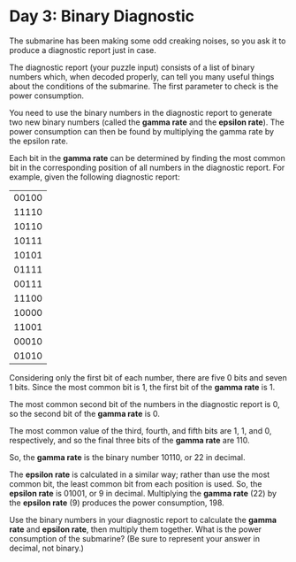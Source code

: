 # Day 3: Binary Diagnostic

The submarine has been making some odd creaking noises, so you ask it to produce a diagnostic report just in case.

The diagnostic report (your puzzle input) consists of a list of binary numbers which, when decoded properly, can tell you many useful things about the conditions of the submarine. The first parameter to check is the power consumption.

You need to use the binary numbers in the diagnostic report to generate two new binary numbers (called the **gamma rate** and the **epsilon rate**). The power consumption can then be found by multiplying the gamma rate by the epsilon rate.

Each bit in the **gamma rate** can be determined by finding the most common bit in the corresponding position of all numbers in the diagnostic report. For example, given the following diagnostic report:

| |
|---|
| 00100
| 11110
| 10110
| 10111
| 10101
| 01111
| 00111
| 11100
| 10000
| 11001
| 00010
| 01010

Considering only the first bit of each number, there are five 0 bits and seven 1 bits. Since the most common bit is 1, the first bit of the **gamma rate** is 1.

The most common second bit of the numbers in the diagnostic report is 0, so the second bit of the **gamma rate** is 0.

The most common value of the third, fourth, and fifth bits are 1, 1, and 0, respectively, and so the final three bits of the **gamma rate** are 110.

So, the **gamma rate** is the binary number 10110, or 22 in decimal.

The **epsilon rate** is calculated in a similar way; rather than use the most common bit, the least common bit from each position is used. So, the **epsilon rate** is 01001, or 9 in decimal. Multiplying the **gamma rate** (22) by the **epsilon rate** (9) produces the power consumption, 198.

Use the binary numbers in your diagnostic report to calculate the **gamma rate** and **epsilon rate**, then multiply them together. What is the power consumption of the submarine? (Be sure to represent your answer in decimal, not binary.)